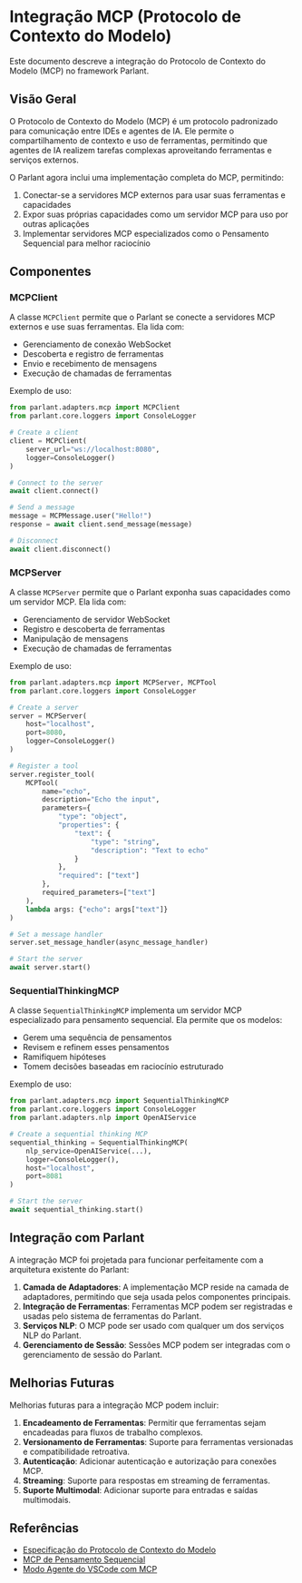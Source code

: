 # Integração MCP (Protocolo de Contexto do Modelo)

Este documento descreve a integração do Protocolo de Contexto do Modelo (MCP) no framework Parlant.

## Visão Geral

O Protocolo de Contexto do Modelo (MCP) é um protocolo padronizado para comunicação entre IDEs e agentes de IA. Ele permite o compartilhamento de contexto e uso de ferramentas, permitindo que agentes de IA realizem tarefas complexas aproveitando ferramentas e serviços externos.

O Parlant agora inclui uma implementação completa do MCP, permitindo:

1. Conectar-se a servidores MCP externos para usar suas ferramentas e capacidades
2. Expor suas próprias capacidades como um servidor MCP para uso por outras aplicações
3. Implementar servidores MCP especializados como o Pensamento Sequencial para melhor raciocínio

## Componentes

### MCPClient

A classe `MCPClient` permite que o Parlant se conecte a servidores MCP externos e use suas ferramentas. Ela lida com:

- Gerenciamento de conexão WebSocket
- Descoberta e registro de ferramentas
- Envio e recebimento de mensagens
- Execução de chamadas de ferramentas

Exemplo de uso:

```python
from parlant.adapters.mcp import MCPClient
from parlant.core.loggers import ConsoleLogger

# Create a client
client = MCPClient(
    server_url="ws://localhost:8080",
    logger=ConsoleLogger()
)

# Connect to the server
await client.connect()

# Send a message
message = MCPMessage.user("Hello!")
response = await client.send_message(message)

# Disconnect
await client.disconnect()
```

### MCPServer

A classe `MCPServer` permite que o Parlant exponha suas capacidades como um servidor MCP. Ela lida com:

- Gerenciamento de servidor WebSocket
- Registro e descoberta de ferramentas
- Manipulação de mensagens
- Execução de chamadas de ferramentas

Exemplo de uso:

```python
from parlant.adapters.mcp import MCPServer, MCPTool
from parlant.core.loggers import ConsoleLogger

# Create a server
server = MCPServer(
    host="localhost",
    port=8080,
    logger=ConsoleLogger()
)

# Register a tool
server.register_tool(
    MCPTool(
        name="echo",
        description="Echo the input",
        parameters={
            "type": "object",
            "properties": {
                "text": {
                    "type": "string",
                    "description": "Text to echo"
                }
            },
            "required": ["text"]
        },
        required_parameters=["text"]
    ),
    lambda args: {"echo": args["text"]}
)

# Set a message handler
server.set_message_handler(async_message_handler)

# Start the server
await server.start()
```

### SequentialThinkingMCP

A classe `SequentialThinkingMCP` implementa um servidor MCP especializado para pensamento sequencial. Ela permite que os modelos:

- Gerem uma sequência de pensamentos
- Revisem e refinem esses pensamentos
- Ramifiquem hipóteses
- Tomem decisões baseadas em raciocínio estruturado

Exemplo de uso:

```python
from parlant.adapters.mcp import SequentialThinkingMCP
from parlant.core.loggers import ConsoleLogger
from parlant.adapters.nlp import OpenAIService

# Create a sequential thinking MCP
sequential_thinking = SequentialThinkingMCP(
    nlp_service=OpenAIService(...),
    logger=ConsoleLogger(),
    host="localhost",
    port=8081
)

# Start the server
await sequential_thinking.start()
```

## Integração com Parlant

A integração MCP foi projetada para funcionar perfeitamente com a arquitetura existente do Parlant:

1. **Camada de Adaptadores**: A implementação MCP reside na camada de adaptadores, permitindo que seja usada pelos componentes principais.
2. **Integração de Ferramentas**: Ferramentas MCP podem ser registradas e usadas pelo sistema de ferramentas do Parlant.
3. **Serviços NLP**: O MCP pode ser usado com qualquer um dos serviços NLP do Parlant.
4. **Gerenciamento de Sessão**: Sessões MCP podem ser integradas com o gerenciamento de sessão do Parlant.

## Melhorias Futuras

Melhorias futuras para a integração MCP podem incluir:

1. **Encadeamento de Ferramentas**: Permitir que ferramentas sejam encadeadas para fluxos de trabalho complexos.
2. **Versionamento de Ferramentas**: Suporte para ferramentas versionadas e compatibilidade retroativa.
3. **Autenticação**: Adicionar autenticação e autorização para conexões MCP.
4. **Streaming**: Suporte para respostas em streaming de ferramentas.
5. **Suporte Multimodal**: Adicionar suporte para entradas e saídas multimodais.

## Referências

- [Especificação do Protocolo de Contexto do Modelo](https://github.com/modelcontextprotocol/servers)
- [MCP de Pensamento Sequencial](https://github.com/modelcontextprotocol/servers/tree/main/src/sequentialthinking)
- [Modo Agente do VSCode com MCP](https://code.visualstudio.com/blogs/2025/04/07/agentMode)

